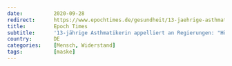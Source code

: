 ```yaml
---
date:          2020-09-28
redirect:      https://www.epochtimes.de/gesundheit/13-jaehrige-asthmatikerin-appelliert-an-regierungen-hoert-auf-damit-ihr-zerstoert-menschenleben-a3345063.html
title:         Epoch Times
subtitle:      '13-jährige Asthmatikerin appelliert an Regierungen: "Hört auf damit! Ihr zerstört Menschenleben"'
country:       DE
categories:    [Mensch, Widerstand]
tags:          [maske]
---
```

